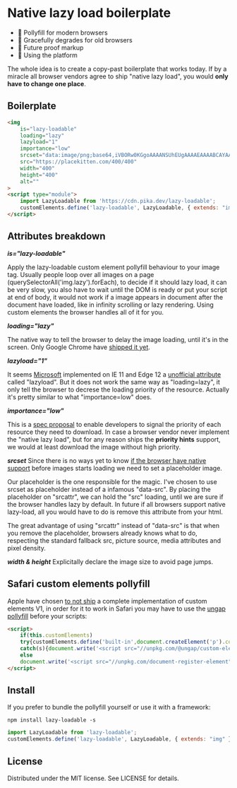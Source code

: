 # Native lazy load boilerplate

* 🧱 Pollyfill for modern browsers
* 👵 Gracefully degrades for old browsers
* 🤖 Future proof markup
* 🚉 Using the platform

The whole idea is to create a copy-past boilerplate that works today. If by a miracle all browser vendors agree to ship "native lazy load", you would **only have to change one place**.


## Boilerplate
```html
<img 
    is="lazy-loadable" 
    loading="lazy" 
    lazyload="1" 
    importance="low" 
    srcset="data:image/png;base64,iVBORw0KGgoAAAANSUhEUgAAAAEAAAABCAYAAAAfFcSJAAAAEElEQVR42gEFAPr/AP///wAI/AL+Sr4t6gAAAABJRU5ErkJggg==" 
    src="https://placekitten.com/400/400" 
    width="400" 
    height="400" 
    alt=""
>
<script type="module">
    import LazyLoadable from 'https://cdn.pika.dev/lazy-loadable';
    customElements.define('lazy-loadable', LazyLoadable, { extends: "img" });
</script>
```

## Attributes breakdown

***is="lazy-loadable"***

Apply the lazy-loadable custom element pollyfill behaviour to your image tag. 
Usually people loop over all images on a page (querySelectorAll('img.lazy').forEach), to decide if it should lazy load, it can be very slow, you also have to wait until the DOM is ready or put your script at end of body, it would not work if a image appears in document after the document have loaded, like in infinity scrolling or lazy rendering. Using custom elements the browser handles all of it for you.

***loading="lazy"***

The native way to tell the browser to delay the image loading, until it's in the screen. Only Google Chrome have [shipped it yet](https://caniuse.com/#feat=loading-lazy-attr).

***lazyload="1"***

It seems [Microsoft](https://msdn.microsoft.com/en-us/ie/dn369270(v=vs.94)) implemented on IE 11 and Edge 12 a [unofficial attribute](https://caniuse.com/#feat=lazyload) called "lazyload".
But it does not work the same way as "loading=lazy", it only tell the browser to decrese the loading priority of the resource. Actually it's pretty similar to what "importance=low" does.

***importance="low"***

This is a [spec proposal](https://wicg.github.io/priority-hints/) to enable developers to signal the priority of each resource they need to download. In case a browser vendor never implement the "native lazy load", but for any reason ships the **priority hints** support, we would at least download the image without high priority.

***srcset***
Since there is no ways yet to know [if the browser have native support](https://bugs.chromium.org/p/chromium/issues/detail?id=949365) before images starts loading we need to set a placeholder image.

Our placeholder is the one responsible for the magic. I've chosen to use srcset as placeholder instead of a infamous "data-src". By placing the placeholder on "srcattr", we can hold the "src" loading, until we are sure if the browser handles lazy by default. In future if all browsers support native lazy-load, all you would have to do is remove this attribute from your html.

The great advantage of using "srcattr" instead of "data-src" is that when you remove the placeholder, browsers already knows what to do, respecting the standard fallback src, picture source, media attributes and pixel density.

***width & height***
Explicitally declare the image size to avoid page jumps.

## Safari custom elements pollyfill

Apple have chosen [to not ship](https://github.com/w3c/webcomponents/issues/509) a complete implementation of custom elements V1, in order for it to work in Safari you may have to use the [ungap pollyfill](https://github.com/ungap/custom-elements-builtin) before your scripts:

```html
<script>
    if(this.customElements)
    try{customElements.define('built-in',document.createElement('p').constructor,{'extends':'p'})}
    catch(s){document.write('<script src="//unpkg.com/@ungap/custom-elements-builtin"><\x2fscript>')}
    else
    document.write('<script src="//unpkg.com/document-register-element"><\x2fscript>');
</script>
````

## Install
If you prefer to bundle the pollyfill yourself or use it with a framework:

```shell
npm install lazy-loadable -s
```

```javascript
import LazyLoadable from 'lazy-loadable';
customElements.define('lazy-loadable', LazyLoadable, { extends: "img" });
```

## License

Distributed under the MIT license. See LICENSE for details.
